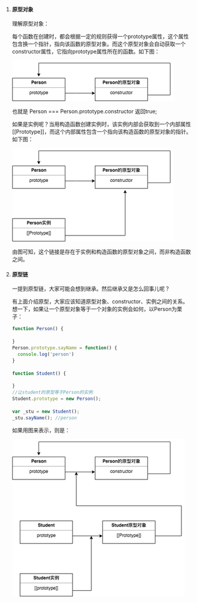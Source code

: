 1. #### 原型对象

   理解原型对象：

   每个函数在创建时，都会根据一定的规则获得一个prototype属性，这个属性包含换一个指针，指向该函数的原型对象。而这个原型对象会自动获取一个constructor属性，它指向prototype属性所在的函数。如下图：

   ![prototype](../images/prototype.png)

   也就是 Person === Person.prototype.constructor 返回true;

   如果是实例呢？当用构造函数创建实例时，该实例内部会获取到一个内部属性[[Prototype]]，而这个内部属性包含一个指向该构造函数的原型对象的指针。如下图：

   ![prototype_new](../images/prototype_new.png)

   由图可知，这个链接是存在于实例和构造函数的原型对象之间，而非构造函数之间。

2. #### 原型链

   一提到原型链，大家可能会想到继承。然后继承又是怎么回事儿呢？

   有上面介绍原型，大家应该知道原型对象、constructor、实例之间的关系。想一下，如果让一个原型对象等于一个对象的实例会如何，以Person为栗子：

   ```javascript
   function Person() {
     
   }
   Person.prototype.sayName = function() {
     console.log('person')
   }
   
   function Student() {
     
   }
   //让student的原型等于Person的实例
   Student.prototype = new Person();
   
   var _stu = new Student();
   _stu.sayName(); //person
   ```

   如果用图来表示，则是：

   ![prototype_inherit](../images/prototype_inherit.png)


### 



